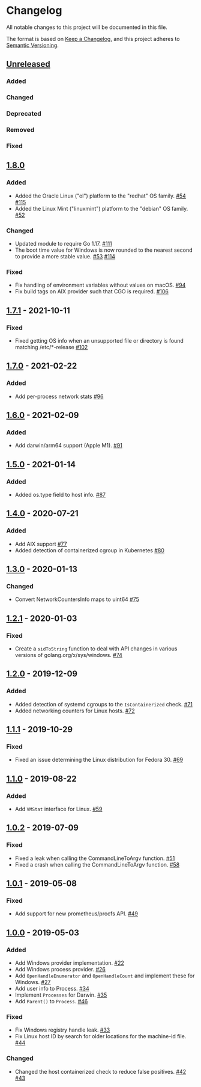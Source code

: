 # Changelog

All notable changes to this project will be documented in this file.

The format is based on [Keep a Changelog](https://keepachangelog.com/en/1.0.0/),
and this project adheres to [Semantic Versioning](https://semver.org/spec/v2.0.0.html).

## [Unreleased]

### Added

### Changed

### Deprecated

### Removed

### Fixed

## [1.8.0]

### Added

- Added the Oracle Linux ("ol") platform to the "redhat" OS family. [#54](https://github.com/redanthrax/go-sysinfo/issues/54) [#115](https://github.com/redanthrax/go-sysinfo/pull/115)
- Added the Linux Mint ("linuxmint") platform to the "debian" OS family. [#52](https://github.com/redanthrax/go-sysinfo/issues/52)

### Changed

- Updated module to require Go 1.17. [#111](https://github.com/redanthrax/go-sysinfo/pull/111)
- The boot time value for Windows is now rounded to the nearest second to provide a more stable value. [#53](https://github.com/redanthrax/go-sysinfo/issues/53) [#114](https://github.com/redanthrax/go-sysinfo/pull/114)

### Fixed

- Fix handling of environment variables without values on macOS. [#94](https://github.com/redanthrax/go-sysinfo/pull/94)
- Fix build tags on AIX provider such that CGO is required. [#106](https://github.com/redanthrax/go-sysinfo/issues/106)

## [1.7.1] - 2021-10-11

### Fixed

- Fixed getting OS info when an unsupported file or directory is found matching /etc/\*-release [#102](https://github.com/redanthrax/go-sysinfo/pull/102)

## [1.7.0] - 2021-02-22

### Added

- Add per-process network stats [#96](https://github.com/redanthrax/go-sysinfo/pull/96)

## [1.6.0] - 2021-02-09

### Added

- Add darwin/arm64 support (Apple M1). [#91](https://github.com/redanthrax/go-sysinfo/pull/91)

## [1.5.0] - 2021-01-14

### Added

- Added os.type field to host info. [#87](https://github.com/redanthrax/go-sysinfo/pull/87)

## [1.4.0] - 2020-07-21

### Added

- Add AIX support [#77](https://github.com/redanthrax/go-sysinfo/pull/77)
- Added detection of containerized cgroup in Kubernetes [#80](https://github.com/redanthrax/go-sysinfo/pull/80)

## [1.3.0] - 2020-01-13

### Changed

- Convert NetworkCountersInfo maps to uint64 [#75](https://github.com/redanthrax/go-sysinfo/pull/75)

## [1.2.1] - 2020-01-03

### Fixed

- Create a `sidToString` function to deal with API changes in various versions of golang.org/x/sys/windows. [#74](https://github.com/redanthrax/go-sysinfo/pull/74)

## [1.2.0] - 2019-12-09

### Added

- Added detection of systemd cgroups to the `IsContainerized` check. [#71](https://github.com/redanthrax/go-sysinfo/pull/71)
- Added networking counters for Linux hosts. [#72](https://github.com/redanthrax/go-sysinfo/pull/72)

## [1.1.1] - 2019-10-29

### Fixed

- Fixed an issue determining the Linux distribution for Fedora 30. [#69](https://github.com/redanthrax/go-sysinfo/pull/69)

## [1.1.0] - 2019-08-22

### Added

- Add `VMStat` interface for Linux. [#59](https://github.com/redanthrax/go-sysinfo/pull/59)

## [1.0.2] - 2019-07-09

### Fixed

- Fixed a leak when calling the CommandLineToArgv function. [#51](https://github.com/redanthrax/go-sysinfo/pull/51)
- Fixed a crash when calling the CommandLineToArgv function. [#58](https://github.com/redanthrax/go-sysinfo/pull/58)

## [1.0.1] - 2019-05-08

### Fixed

- Add support for new prometheus/procfs API. [#49](https://github.com/redanthrax/go-sysinfo/pull/49)

## [1.0.0] - 2019-05-03

### Added

- Add Windows provider implementation. [#22](https://github.com/redanthrax/go-sysinfo/pull/22)
- Add Windows process provider. [#26](https://github.com/redanthrax/go-sysinfo/pull/26)
- Add `OpenHandleEnumerator` and `OpenHandleCount` and implement these for Windows. [#27](https://github.com/redanthrax/go-sysinfo/pull/27)
- Add user info to Process. [#34](https://github.com/redanthrax/go-sysinfo/pull/34)
- Implement `Processes` for Darwin. [#35](https://github.com/redanthrax/go-sysinfo/pull/35)
- Add `Parent()` to `Process`. [#46](https://github.com/redanthrax/go-sysinfo/pull/46)

### Fixed

- Fix Windows registry handle leak. [#33](https://github.com/redanthrax/go-sysinfo/pull/33)
- Fix Linux host ID by search for older locations for the machine-id file. [#44](https://github.com/redanthrax/go-sysinfo/pull/44)

### Changed

- Changed the host containerized check to reduce false positives. [#42](https://github.com/redanthrax/go-sysinfo/pull/42) [#43](https://github.com/redanthrax/go-sysinfo/pull/43)

[Unreleased]: https://github.com/redanthrax/go-sysinfo/compare/v1.8.0...HEAD
[1.8.0]: https://github.com/redanthrax/go-sysinfo/releases/tag/v1.8.0
[1.7.1]: https://github.com/redanthrax/go-sysinfo/releases/tag/v1.7.1
[1.7.0]: https://github.com/redanthrax/go-sysinfo/releases/tag/v1.7.0
[1.6.0]: https://github.com/redanthrax/go-sysinfo/releases/tag/v1.6.0
[1.5.0]: https://github.com/redanthrax/go-sysinfo/releases/tag/v1.5.0
[1.4.0]: https://github.com/redanthrax/go-sysinfo/releases/tag/v1.4.0
[1.3.0]: https://github.com/redanthrax/go-sysinfo/releases/tag/v1.3.0
[1.2.1]: https://github.com/redanthrax/go-sysinfo/releases/tag/v1.2.1
[1.2.0]: https://github.com/redanthrax/go-sysinfo/releases/tag/v1.2.0
[1.1.1]: https://github.com/redanthrax/go-sysinfo/releases/tag/v1.1.0
[1.1.0]: https://github.com/redanthrax/go-sysinfo/releases/tag/v1.1.0
[1.0.2]: https://github.com/redanthrax/go-sysinfo/releases/tag/v1.0.2
[1.0.1]: https://github.com/redanthrax/go-sysinfo/releases/tag/v1.0.1
[1.0.0]: https://github.com/redanthrax/go-sysinfo/releases/tag/v1.0.0
